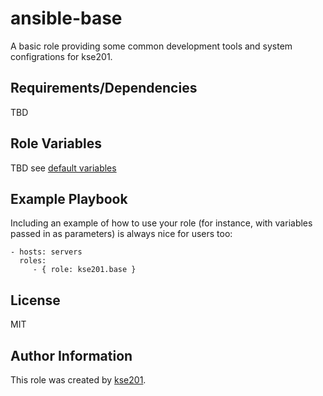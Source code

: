 ansible-base
=========

A basic role providing some common
development tools and system configrations
for kse201.

Requirements/Dependencies
------------

TBD

Role Variables
--------------

TBD
see [default variables](https://github.com/kse201/ansible-dotfiles/defaults/main.yml)

Example Playbook
----------------

Including an example of how to use your role (for instance, with variables passed in as parameters) is always nice for users too:

    - hosts: servers
      roles:
         - { role: kse201.base }

License
-------

MIT

Author Information
------------------

This role was created by [kse201](https://github.com/kse201).
